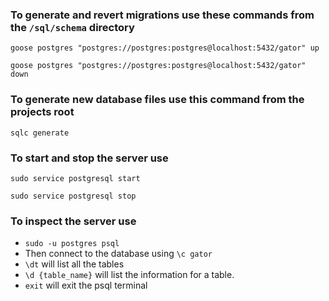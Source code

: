 ### To generate and revert migrations use these commands from the `/sql/schema` directory
`goose postgres "postgres://postgres:postgres@localhost:5432/gator" up`

`goose postgres "postgres://postgres:postgres@localhost:5432/gator" down`

### To generate new database files use this command from the projects root
`sqlc generate`

### To start and stop the server use
`sudo service postgresql start`

`sudo service postgresql stop`

### To inspect the server use
- `sudo -u postgres psql`
- Then connect to the database using `\c gator`
- `\dt` will list all the tables
- `\d {table_name}` will list the information for a table.
- `exit` will exit the psql terminal